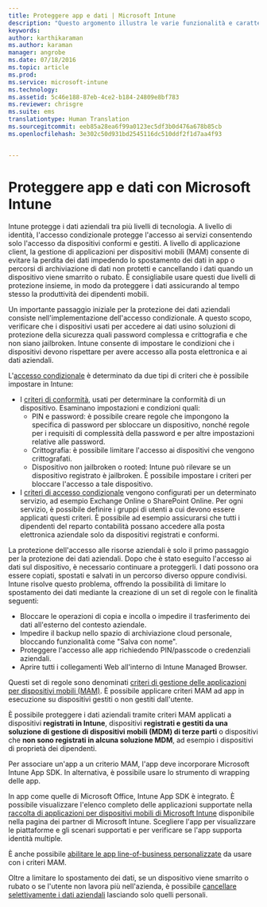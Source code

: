 ```yaml
---
title: Proteggere app e dati | Microsoft Intune
description: "Questo argomento illustra le varie funzionalità e caratteristiche disponibili in Intune per proteggere le app e i dati aziendali."
keywords: 
author: karthikaraman
ms.author: karaman
manager: angrobe
ms.date: 07/18/2016
ms.topic: article
ms.prod: 
ms.service: microsoft-intune
ms.technology: 
ms.assetid: 5c46e188-87eb-4ce2-b184-24809e8bf783
ms.reviewer: chrisgre
ms.suite: ems
translationtype: Human Translation
ms.sourcegitcommit: eeb85a28ea6f99a0123ec5df3b0d476a678b85cb
ms.openlocfilehash: 3e302c50d931bd2545116dc510ddf2f1d7aa4f93


---
```


# <a name="protect-apps-and-data-with-microsoft-intune"></a>Proteggere app e dati con Microsoft Intune


Intune protegge i dati aziendali tra più livelli di tecnologia. A livello di identità, l'accesso condizionale protegge l'accesso ai servizi consentendo solo l'accesso da dispositivi conformi e gestiti. A livello di applicazione client, la gestione di applicazioni per dispositivi mobili (MAM) consente di evitare la perdita dei dati impedendo lo spostamento dei dati in app o percorsi di archiviazione di dati non protetti e cancellando i dati quando un dispositivo viene smarrito o rubato. È consigliabile usare questi due livelli di protezione insieme, in modo da proteggere i dati assicurando al tempo stesso la produttività dei dipendenti mobili.

Un importante passaggio iniziale per la protezione dei dati aziendali consiste nell'implementazione dell'accesso condizionale. A questo scopo, verificare che i dispositivi usati per accedere ai dati usino soluzioni di protezione della sicurezza quali password complessa e crittografia e che non siano jailbroken. Intune consente di impostare le condizioni che i dispositivi devono rispettare per avere accesso alla posta elettronica e ai dati aziendali.

L'[accesso condizionale](restrict-access-to-email-and-o365-services-with-microsoft-intune.md) è determinato da due tipi di criteri che è possibile impostare in Intune:
- I [criteri di conformità](introduction-to-device-compliance-policies-in-microsoft-intune.md), usati per determinare la conformità di un dispositivo. Esaminano impostazioni e condizioni quali:
  - PIN e password: è possibile creare regole che impongono la specifica di password per sbloccare un dispositivo, nonché regole per i requisiti di complessità della password e per altre impostazioni relative alle password.
  - Crittografia: è possibile limitare l'accesso ai dispositivi che vengono crittografati.
  - Dispositivo non jailbroken o rooted: Intune può rilevare se un dispositivo registrato è jailbroken. È possibile impostare i criteri per bloccare l'accesso a tale dispositivo.
- I [criteri di accesso condizionale](restrict-access-to-email-and-o365-services-with-microsoft-intune.md) vengono configurati per un determinato servizio, ad esempio Exchange Online o SharePoint Online. Per ogni servizio, è possibile definire i gruppi di utenti a cui devono essere applicati questi criteri. È possibile ad esempio assicurarsi che tutti i dipendenti del reparto contabilità possano accedere alla posta elettronica aziendale solo da dispositivi registrati e conformi.

La protezione dell'accesso alle risorse aziendali è solo il primo passaggio per la protezione dei dati aziendali. Dopo che è stato eseguito l'accesso ai dati sul dispositivo, è necessario continuare a proteggerli. I dati possono ora essere copiati, spostati e salvati in un percorso diverso oppure condivisi. Intune risolve questo problema, offrendo la possibilità di limitare lo spostamento dei dati mediante la creazione di un set di regole con le finalità seguenti:
- Bloccare le operazioni di copia e incolla o impedire il trasferimento dei dati all'esterno del contesto aziendale.
- Impedire il backup nello spazio di archiviazione cloud personale, bloccando funzionalità come "Salva con nome".
- Proteggere l'accesso alle app richiedendo PIN/passcode o credenziali aziendali.
- Aprire tutti i collegamenti Web all'interno di Intune Managed Browser.

Questi set di regole sono denominati [criteri di gestione delle applicazioni per dispositivi mobili (MAM)](protect-app-data-using-mobile-app-management-policies-with-microsoft-intune.md). È possibile applicare criteri MAM ad app in esecuzione su dispositivi gestiti o non gestiti dall'utente.  

È possibile proteggere i dati aziendali tramite criteri MAM applicati a dispositivi **registrati in Intune**, dispositivi **registrati e gestiti da una soluzione di gestione di dispositivi mobili (MDM) di terze parti** o dispositivi che **non sono registrati in alcuna soluzione MDM**, ad esempio i dispositivi di proprietà dei dipendenti.

Per associare un'app a un criterio MAM, l'app deve incorporare Microsoft Intune App SDK. In alternativa, è possibile usare lo strumento di wrapping delle app.

In app come quelle di Microsoft Office, Intune App SDK è integrato. È possibile visualizzare l'elenco completo delle applicazioni supportate nella [raccolta di applicazioni per dispositivi mobili di Microsoft Intune](https://www.microsoft.com/en-us/cloud-platform/microsoft-intune-apps) disponibile nella pagina dei partner di Microsoft Intune. Scegliere l'app per visualizzare le piattaforme e gli scenari supportati e per verificare se l'app supporta identità multiple.

È anche possibile [abilitare le app line-of-business personalizzate](decide-how-to-prepare-apps-for-mobile-application-management-with-microsoft-intune.md) da usare con i criteri MAM.

Oltre a limitare lo spostamento dei dati, se un dispositivo viene smarrito o rubato o se l'utente non lavora più nell'azienda, è possibile [cancellare selettivamente i dati aziendali](wipe-managed-company-app-data-with-microsoft-intune.md) lasciando solo quelli personali.



<!--HONumber=Nov16_HO5-->


